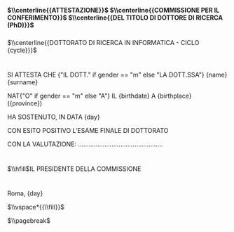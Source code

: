
**$\\centerline{{ATTESTAZIONE}}$
$\\centerline{{COMMISSIONE PER IL CONFERIMENTO}}$
$\\centerline{{DEL TITOLO DI DOTTORE DI RICERCA (PhD)}}$**

### 

$\\centerline{{DOTTORATO DI RICERCA IN INFORMATICA - CICLO {cycle}}}$

# 

SI ATTESTA CHE {"IL DOTT." if gender == "m" else "LA DOTT.SSA"} {name} {surname}

NAT{"O" if gender == "m" else "A"} IL {birthdate} A {birthplace} ({province})

HA SOSTENUTO, IN DATA {day}

CON ESITO POSITIVO L’ESAME FINALE DI DOTTORATO

CON LA VALUTAZIONE: ................................................

# 

$\\hfill$IL PRESIDENTE DELLA COMMISSIONE

# 

Roma, {day} 

$\\vspace*{{\\fill}}$

$\\pagebreak$
